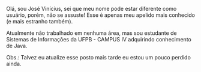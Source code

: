 Olá, sou José Vinícius, sei que meu nome pode estar diferente como usuário, porém, não se assuste! Esse é apenas meu apelido mais conhecido (e mais estranho também).

Atualmente não trabalhado em nenhuma área, mas sou estudante de Sistemas de Informações da UFPB - CAMPUS IV adquirindo conhecimento de Java.


Obs.: Talvez eu atualize esse posto mais tarde eu estou um pouco perdido ainda.
